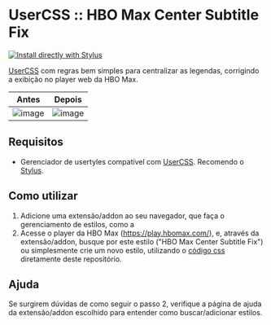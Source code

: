 # UserCSS :: HBO Max Center Subtitle Fix

[![Install directly with Stylus](https://img.shields.io/badge/Install%20directly%20with-Stylus-238b8b.svg)](https://github.com/rafasirotheau/usercss-hbomax-center-subtitle-fix/raw/main/hbomax-center-subtitle-fix.user.css)

[UserCSS](https://github.com/openstyles/stylus/wiki/UserCSS) com regras bem simples para centralizar as legendas, corrigindo a exibição no player web da HBO Max.


| Antes  |  Depois  |
| ------------------- | ------------------- |
|  ![image](https://user-images.githubusercontent.com/937445/125341194-bbde3b80-e329-11eb-8f6e-2f880ab0250a.png) |  ![image](https://user-images.githubusercontent.com/937445/125341235-c7c9fd80-e329-11eb-8f8b-b1946cb14c27.png) |

## Requisitos
- Gerenciador de usertyles compatível com [UserCSS](https://github.com/openstyles/stylus/wiki/UserCSS). Recomendo o [Stylus](https://github.com/openstyles/stylus#releases).

## Como utilizar

1. Adicione uma extensão/addon ao seu navegador, que faça o gerenciamento de estilos, como a 
2. Acesse o player da HBO Max (https://play.hbomax.com/), e, através da extensão/addon, busque por este estilo ("HBO Max Center Subtitle Fix") ou simplesmente crie um novo estilo, utilizando o [código css](https://github.com/rafasirotheau/stylish-hbomax-subtitle-fix/blob/main/center-subtitle-fix.css) diretamente deste repositório.

## Ajuda

Se surgirem dúvidas de como seguir o passo 2, verifique a página de ajuda da extensão/addon escolhido para entender como buscar/adicionar estilos.
